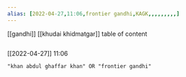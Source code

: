 ```yaml
---
alias: [2022-04-27,11:06,frontier gandhi,KAGK,,,,,,,,,]
---
```

[[gandhi]] [[khudai khidmatgar]]
table of content
```toc
```

[[2022-04-27]] 11:06

```query
"khan abdul ghaffar khan" OR "frontier gandhi"
```